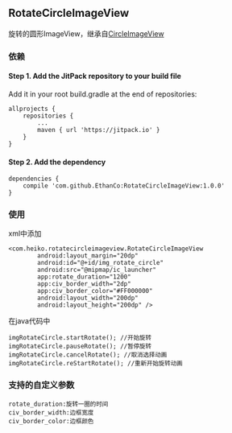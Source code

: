 ## RotateCircleImageView
旋转的圆形ImageView，继承自[CircleImageView](https://github.com/hdodenhof/CircleImageView)  

### 依赖  

#### Step 1. Add the JitPack repository to your build file  
Add it in your root build.gradle at the end of repositories:  

	allprojects {
		repositories {
			...
			maven { url 'https://jitpack.io' }
		}
	}  

#### Step 2. Add the dependency  

	dependencies {
        compile 'com.github.EthanCo:RotateCircleImageView:1.0.0'
	}

### 使用  
xml中添加

	<com.heiko.rotatecircleimageview.RotateCircleImageView
	        android:layout_margin="20dp"
	        android:id="@+id/img_rotate_circle"
	        android:src="@mipmap/ic_launcher"
	        app:rotate_duration="1200"
	        app:civ_border_width="2dp"
	        app:civ_border_color="#FF000000"
	        android:layout_width="200dp"
	        android:layout_height="200dp" />  

在java代码中  

	imgRotateCircle.startRotate(); //开始旋转
	imgRotateCircle.pauseRotate(); //暂停旋转  
    imgRotateCircle.cancelRotate(); //取消选择动画
	imgRotateCircle.reStartRotate(); //重新开始旋转动画

### 支持的自定义参数
	
	rotate_duration:旋转一圈的时间
	civ_border_width:边框宽度  
	civ_border_color:边框颜色